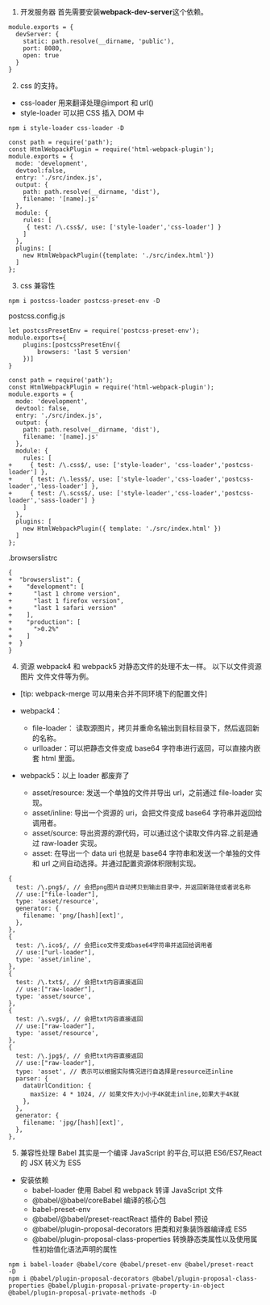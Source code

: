 <!--
 * @Author: Heyafeng
 * @Date: 2022-08-14 20:22:50
 * @LastEditors: Heyafeng
 * @LastEditTime: 2022-08-14 21:13:53
 * @Description: file contens
-->

1. 开发服务器
   首先需要安装**webpack-dev-server**这个依赖。

```
module.exports = {
  devServer: {
    static: path.resolve(__dirname, 'public'),
    port: 8080,
    open: true
  }
}
```

2. css 的支持。

- css-loader 用来翻译处理@import 和 url()
- style-loader 可以把 CSS 插入 DOM 中

```
npm i style-loader css-loader -D
```

```
const path = require('path');
const HtmlWebpackPlugin = require('html-webpack-plugin');
module.exports = {
  mode: 'development',
  devtool:false,
  entry: './src/index.js',
  output: {
    path: path.resolve(__dirname, 'dist'),
    filename: '[name].js'
  },
  module: {
    rules: [
     { test: /\.css$/, use: ['style-loader','css-loader'] }
    ]
  },
  plugins: [
    new HtmlWebpackPlugin({template: './src/index.html'})
  ]
};
```

3. css 兼容性

```
npm i postcss-loader postcss-preset-env -D
```

postcss.config.js

```
let postcssPresetEnv = require('postcss-preset-env');
module.exports={
    plugins:[postcssPresetEnv({
        browsers: 'last 5 version'
    })]
}
```

```
const path = require('path');
const HtmlWebpackPlugin = require('html-webpack-plugin');
module.exports = {
  mode: 'development',
  devtool: false,
  entry: './src/index.js',
  output: {
    path: path.resolve(__dirname, 'dist'),
    filename: '[name].js'
  },
  module: {
    rules: [
+     { test: /\.css$/, use: ['style-loader', 'css-loader','postcss-loader'] },
+     { test: /\.less$/, use: ['style-loader','css-loader','postcss-loader','less-loader'] },
+     { test: /\.scss$/, use: ['style-loader','css-loader','postcss-loader','sass-loader'] }
    ]
  },
  plugins: [
    new HtmlWebpackPlugin({ template: './src/index.html' })
  ]
};
```

.browserslistrc

```
{
+  "browserslist": {
+    "development": [
+      "last 1 chrome version",
+      "last 1 firefox version",
+      "last 1 safari version"
+    ],
+    "production": [
+      ">0.2%"
+    ]
+  }
}
```

4. 资源
   webpack4 和 webpack5 对静态文件的处理不太一样。
   以下以文件资源 图片 文件文件等为例。

- [tip: webpack-merge 可以用来合并不同环境下的配置文件]

- webpack4：
  - file-loader： 读取源图片，拷贝并重命名输出到目标目录下，然后返回新的名称。
  - urlloader：可以把静态文件变成 base64 字符串进行返回，可以直接内嵌套 html 里面。
- webpack5：以上 loader 都废弃了
  - asset/resource: 发送一个单独的文件并导出 url，之前通过 file-loader 实现。
  - asset/inline: 导出一个资源的 uri，会把文件变成 base64 字符串并返回给调用者。
  - asset/source: 导出资源的源代码，可以通过这个读取文件内容.之前是通过 raw-loader 实现。
  - asset: 在导出一个 data uri 也就是 base64 字符串和发送一个单独的文件和 url 之间自动选择。并通过配置资源体积限制实现。

```
{
  test: /\.png$/, // 会把png图片自动拷贝到输出目录中，并返回新路径或者说名称
  // use:["file-loader"],
  type: 'asset/resource',
  generator: {
    filename: 'png/[hash][ext]',
  },
},
{
  test: /\.ico$/, // 会把ico文件变成base64字符串并返回给调用者
  // use:["url-loader"],
  type: 'asset/inline',
},
{
  test: /\.txt$/, // 会把txt内容直接返回
  // use:["raw-loader"],
  type: 'asset/source',
},
{
  test: /\.svg$/, // 会把txt内容直接返回
  // use:["raw-loader"],
  type: 'asset/resource',
},
{
  test: /\.jpg$/, // 会把txt内容直接返回
  // use:["raw-loader"],
  type: 'asset', // 表示可以根据实际情况进行自选择是resource还inline
  parser: {
    dataUrlCondition: {
      maxSize: 4 * 1024, // 如果文件大小小于4K就走inline,如果大于4K就
    },
  },
  generator: {
    filename: 'jpg/[hash][ext]',
  },
},
```

5. 兼容性处理
   Babel 其实是一个编译 JavaScript 的平台,可以把 ES6/ES7,React 的 JSX 转义为 ES5

- 安装依赖
  - babel-loader 使用 Babel 和 webpack 转译 JavaScript 文件
  - @babel/@babel/coreBabel 编译的核心包
  - babel-preset-env
  - @babel/@babel/preset-reactReact 插件的 Babel 预设
  - @babel/plugin-proposal-decorators 把类和对象装饰器编译成 ES5
  - @babel/plugin-proposal-class-properties 转换静态类属性以及使用属性初始值化语法声明的属性

```
npm i babel-loader @babel/core @babel/preset-env @babel/preset-react  -D
npm i @babel/plugin-proposal-decorators @babel/plugin-proposal-class-properties @babel/plugin-proposal-private-property-in-object  @babel/plugin-proposal-private-methods -D

```

